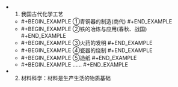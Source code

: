 -
  1. 我国古代化学工艺
	-
	  #+BEGIN_EXAMPLE
	  ①青铜器的制造(商代)
	  #+END_EXAMPLE
	-
	  #+BEGIN_EXAMPLE
	  ②铁的冶炼与应用(春秋、战国)
	  #+END_EXAMPLE
	-
	  #+BEGIN_EXAMPLE
	  ③火药的发明
	  #+END_EXAMPLE
	-
	  #+BEGIN_EXAMPLE
	  ④瓷器的烧制
	  #+END_EXAMPLE
	-
	  #+BEGIN_EXAMPLE
	  ⑤造纸
	  #+END_EXAMPLE
	-
	  #+BEGIN_EXAMPLE
	  ……
	  #+END_EXAMPLE
-
  2. 材料科学：材料是生产生活的物质基础